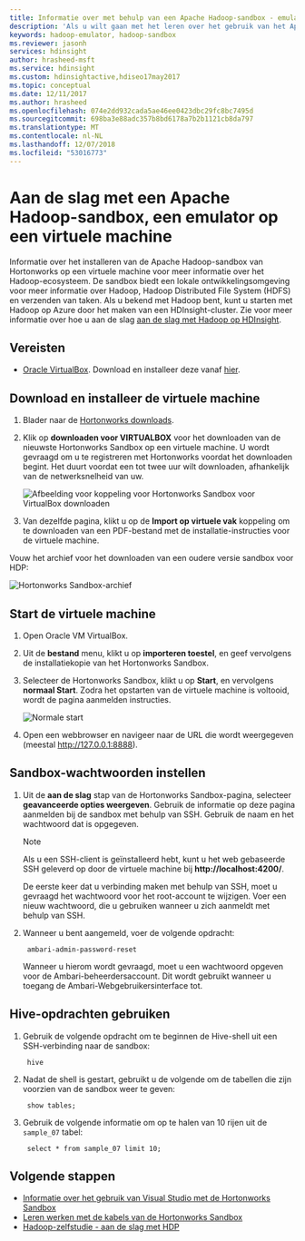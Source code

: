 ```yaml
---
title: Informatie over met behulp van een Apache Hadoop-sandbox - emulator - Azure HDInsight
description: 'Als u wilt gaan met het leren over het gebruik van het Apache Hadoop-ecosysteem, kunt u instellen een Hadoop-sandbox van Hortonworks op een Azure-machine. '
keywords: hadoop-emulator, hadoop-sandbox
ms.reviewer: jasonh
services: hdinsight
author: hrasheed-msft
ms.service: hdinsight
ms.custom: hdinsightactive,hdiseo17may2017
ms.topic: conceptual
ms.date: 12/11/2017
ms.author: hrasheed
ms.openlocfilehash: 074e2dd932cada5ae46ee0423dbc29fc8bc7495d
ms.sourcegitcommit: 698ba3e88adc357b8bd6178a7b2b1121cb8da797
ms.translationtype: MT
ms.contentlocale: nl-NL
ms.lasthandoff: 12/07/2018
ms.locfileid: "53016773"
---
```

# <a name="get-started-with-a-apache-hadoop-sandbox-an-emulator-on-a-virtual-machine"></a>Aan de slag met een Apache Hadoop-sandbox, een emulator op een virtuele machine

Informatie over het installeren van de Apache Hadoop-sandbox van Hortonworks op een virtuele machine voor meer informatie over het Hadoop-ecosysteem. De sandbox biedt een lokale ontwikkelingsomgeving voor meer informatie over Hadoop, Hadoop Distributed File System (HDFS) en verzenden van taken. Als u bekend met Hadoop bent, kunt u starten met Hadoop op Azure door het maken van een HDInsight-cluster. Zie voor meer informatie over hoe u aan de slag [aan de slag met Hadoop op HDInsight](apache-hadoop-linux-tutorial-get-started.md).

## <a name="prerequisites"></a>Vereisten
* [Oracle VirtualBox](https://www.virtualbox.org/). Download en installeer deze vanaf [hier](https://www.virtualbox.org/wiki/Downloads).



## <a name="download-and-install-the-virtual-machine"></a>Download en installeer de virtuele machine
1. Blader naar de [Hortonworks downloads](https://hortonworks.com/downloads/#sandbox).

2. Klik op **downloaden voor VIRTUALBOX** voor het downloaden van de nieuwste Hortonworks Sandbox op een virtuele machine. U wordt gevraagd om u te registreren met Hortonworks voordat het downloaden begint. Het duurt voordat een tot twee uur wilt downloaden, afhankelijk van de netwerksnelheid van uw.
   
    ![Afbeelding voor koppeling voor Hortonworks Sandbox voor VirtualBox downloaden](./media/apache-hadoop-emulator-get-started/download-sandbox.png)
3. Van dezelfde pagina, klikt u op de **Import op virtuele vak** koppeling om te downloaden van een PDF-bestand met de installatie-instructies voor de virtuele machine.

Vouw het archief voor het downloaden van een oudere versie sandbox voor HDP:

![Hortonworks Sandbox-archief](./media/apache-hadoop-emulator-get-started/hortonworks-sandbox-archive.png)


## <a name="start-the-virtual-machine"></a>Start de virtuele machine

1. Open Oracle VM VirtualBox.
2. Uit de **bestand** menu, klikt u op **importeren toestel**, en geef vervolgens de installatiekopie van het Hortonworks Sandbox.
1. Selecteer de Hortonworks Sandbox, klikt u op **Start**, en vervolgens **normaal Start**. Zodra het opstarten van de virtuele machine is voltooid, wordt de pagina aanmelden instructies.
   
    ![Normale start](./media/apache-hadoop-emulator-get-started/normal-start.png)
2. Open een webbrowser en navigeer naar de URL die wordt weergegeven (meestal http://127.0.0.1:8888).

## <a name="set-sandbox-passwords"></a>Sandbox-wachtwoorden instellen

1. Uit de **aan de slag** stap van de Hortonworks Sandbox-pagina, selecteer **geavanceerde opties weergeven**. Gebruik de informatie op deze pagina aanmelden bij de sandbox met behulp van SSH. Gebruik de naam en het wachtwoord dat is opgegeven.
   
   > [!NOTE]
   > Als u een SSH-client is geïnstalleerd hebt, kunt u het web gebaseerde SSH geleverd op door de virtuele machine bij **http://localhost:4200/**.
   > 
   
    De eerste keer dat u verbinding maken met behulp van SSH, moet u gevraagd het wachtwoord voor het root-account te wijzigen. Voer een nieuw wachtwoord, die u gebruiken wanneer u zich aanmeldt met behulp van SSH.

2. Wanneer u bent aangemeld, voer de volgende opdracht:
   
        ambari-admin-password-reset
   
    Wanneer u hierom wordt gevraagd, moet u een wachtwoord opgeven voor de Ambari-beheerdersaccount. Dit wordt gebruikt wanneer u toegang de Ambari-Webgebruikersinterface tot.

## <a name="use-hive-commands"></a>Hive-opdrachten gebruiken

1. Gebruik de volgende opdracht om te beginnen de Hive-shell uit een SSH-verbinding naar de sandbox:
   
        hive
2. Nadat de shell is gestart, gebruikt u de volgende om de tabellen die zijn voorzien van de sandbox weer te geven:
   
        show tables;
3. Gebruik de volgende informatie om op te halen van 10 rijen uit de `sample_07` tabel:
   
        select * from sample_07 limit 10;

## <a name="next-steps"></a>Volgende stappen
* [Informatie over het gebruik van Visual Studio met de Hortonworks Sandbox](../hdinsight-hadoop-emulator-visual-studio.md)
* [Leren werken met de kabels van de Hortonworks Sandbox](https://hortonworks.com/hadoop-tutorial/learning-the-ropes-of-the-hortonworks-sandbox/)
* [Hadoop-zelfstudie - aan de slag met HDP](https://hortonworks.com/hadoop-tutorial/hello-world-an-introduction-to-hadoop-hcatalog-hive-and-pig/)

